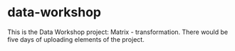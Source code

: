 # data-workshop
This is the Data Workshop project: Matrix - transformation. There would be five days of uploading elements of the project.

